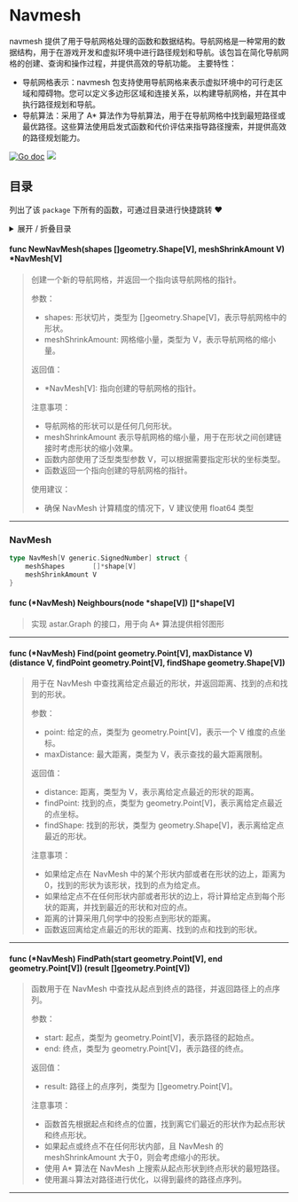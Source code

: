 # Navmesh

navmesh 提供了用于导航网格处理的函数和数据结构。导航网格是一种常用的数据结构，用于在游戏开发和虚拟环境中进行路径规划和导航。该包旨在简化导航网格的创建、查询和操作过程，并提供高效的导航功能。
主要特性：
  - 导航网格表示：navmesh 包支持使用导航网格来表示虚拟环境中的可行走区域和障碍物。您可以定义多边形区域和连接关系，以构建导航网格，并在其中执行路径规划和导航。
  - 导航算法：采用了 A* 算法作为导航算法，用于在导航网格中找到最短路径或最优路径。这些算法使用启发式函数和代价评估来指导路径搜索，并提供高效的路径规划能力。

[![Go doc](https://img.shields.io/badge/go.dev-reference-brightgreen?logo=go&logoColor=white&style=flat)](https://pkg.go.dev/github.com/kercylan98/minotaur/navmesh)
![](https://img.shields.io/badge/Email-kercylan@gmail.com-green.svg?style=flat)

## 目录
列出了该 `package` 下所有的函数，可通过目录进行快捷跳转 ❤️
<details>
<summary>展开 / 折叠目录</summary


> 包级函数定义

|函数|描述
|:--|:--
|[NewNavMesh](#NewNavMesh)|创建一个新的导航网格，并返回一个指向该导航网格的指针。


> 结构体定义

|结构体|描述
|:--|:--
|[NavMesh](#navmesh)|暂无描述...

</details>


#### func NewNavMesh(shapes []geometry.Shape[V], meshShrinkAmount V)  *NavMesh[V]
<span id="NewNavMesh"></span>
> 创建一个新的导航网格，并返回一个指向该导航网格的指针。
> 
> 参数：
>   - shapes: 形状切片，类型为 []geometry.Shape[V]，表示导航网格中的形状。
>   - meshShrinkAmount: 网格缩小量，类型为 V，表示导航网格的缩小量。
> 
> 返回值：
>   - *NavMesh[V]: 指向创建的导航网格的指针。
> 
> 注意事项：
>   - 导航网格的形状可以是任何几何形状。
>   - meshShrinkAmount 表示导航网格的缩小量，用于在形状之间创建链接时考虑形状的缩小效果。
>   - 函数内部使用了泛型类型参数 V，可以根据需要指定形状的坐标类型。
>   - 函数返回一个指向创建的导航网格的指针。
> 
> 使用建议：
>   - 确保 NavMesh 计算精度的情况下，V 建议使用 float64 类型
***
### NavMesh

```go
type NavMesh[V generic.SignedNumber] struct {
	meshShapes       []*shape[V]
	meshShrinkAmount V
}
```
#### func (*NavMesh) Neighbours(node *shape[V])  []*shape[V]
> 实现 astar.Graph 的接口，用于向 A* 算法提供相邻图形
***
#### func (*NavMesh) Find(point geometry.Point[V], maxDistance V) (distance V, findPoint geometry.Point[V], findShape geometry.Shape[V])
> 用于在 NavMesh 中查找离给定点最近的形状，并返回距离、找到的点和找到的形状。
> 
> 参数：
>   - point: 给定的点，类型为 geometry.Point[V]，表示一个 V 维度的点坐标。
>   - maxDistance: 最大距离，类型为 V，表示查找的最大距离限制。
> 
> 返回值：
>   - distance: 距离，类型为 V，表示离给定点最近的形状的距离。
>   - findPoint: 找到的点，类型为 geometry.Point[V]，表示离给定点最近的点坐标。
>   - findShape: 找到的形状，类型为 geometry.Shape[V]，表示离给定点最近的形状。
> 
> 注意事项：
>   - 如果给定点在 NavMesh 中的某个形状内部或者在形状的边上，距离为 0，找到的形状为该形状，找到的点为给定点。
>   - 如果给定点不在任何形状内部或者形状的边上，将计算给定点到每个形状的距离，并找到最近的形状和对应的点。
>   - 距离的计算采用几何学中的投影点到形状的距离。
>   - 函数返回离给定点最近的形状的距离、找到的点和找到的形状。
***
#### func (*NavMesh) FindPath(start geometry.Point[V], end geometry.Point[V]) (result []geometry.Point[V])
> 函数用于在 NavMesh 中查找从起点到终点的路径，并返回路径上的点序列。
> 
> 参数：
>   - start: 起点，类型为 geometry.Point[V]，表示路径的起始点。
>   - end: 终点，类型为 geometry.Point[V]，表示路径的终点。
> 
> 返回值：
>   - result: 路径上的点序列，类型为 []geometry.Point[V]。
> 
> 注意事项：
>   - 函数首先根据起点和终点的位置，找到离它们最近的形状作为起点形状和终点形状。
>   - 如果起点或终点不在任何形状内部，且 NavMesh 的 meshShrinkAmount 大于0，则会考虑缩小的形状。
>   - 使用 A* 算法在 NavMesh 上搜索从起点形状到终点形状的最短路径。
>   - 使用漏斗算法对路径进行优化，以得到最终的路径点序列。
***
